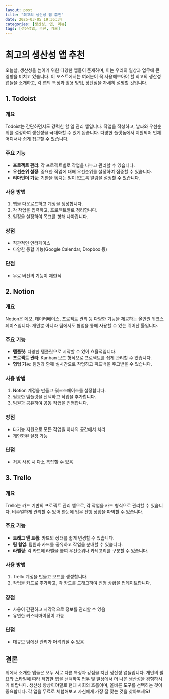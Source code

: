```yaml
---
layout: post
title: "최고의 생산성 앱 추천"
date: 2025-03-05 19:36:34
categories: [생산성, 앱, 리뷰]
tags: [생산성앱, 추천, 기술]
---
```


# 최고의 생산성 앱 추천

오늘날, 생산성을 높이기 위한 다양한 앱들이 존재하며, 이는 우리의 일상과 업무에 큰 영향을 미치고 있습니다. 이 포스트에서는 여러분이 꼭 사용해보아야 할 최고의 생산성 앱들을 소개하고, 각 앱의 특징과 활용 방법, 장단점을 자세히 설명할 것입니다. 

## 1. Todoist

### 개요
Todoist는 간단하면서도 강력한 할 일 관리 앱입니다. 작업을 작성하고, 날짜와 우선순위를 설정하여 생산성을 극대화할 수 있게 돕습니다. 다양한 플랫폼에서 지원되어 언제 어디서나 쉽게 접근할 수 있습니다.

### 주요 기능
- **프로젝트 관리**: 각 프로젝트별로 작업을 나누고 관리할 수 있습니다.
- **우선순위 설정**: 중요한 작업에 대해 우선순위를 설정하여 집중할 수 있습니다.
- **리마인더 기능**: 기한을 놓치는 일이 없도록 알림을 설정할 수 있습니다.

### 사용 방법
1. 앱을 다운로드하고 계정을 생성합니다.
2. 각 작업을 입력하고, 프로젝트별로 정리합니다.
3. 일정을 설정하여 목표를 향해 나아갑니다.

### 장점
- 직관적인 인터페이스
- 다양한 통합 기능(Google Calendar, Dropbox 등)

### 단점
- 무료 버전의 기능이 제한적

## 2. Notion

### 개요
Notion은 메모, 데이터베이스, 프로젝트 관리 등 다양한 기능을 제공하는 올인원 워크스페이스입니다. 개인뿐 아니라 팀에서도 협업을 통해 사용할 수 있는 뛰어난 툴입니다.

### 주요 기능
- **템플릿**: 다양한 템플릿으로 시작할 수 있어 효율적입니다.
- **프로젝트 관리**: Kanban 보드 형식으로 프로젝트를 쉽게 관리할 수 있습니다.
- **협업 기능**: 팀원과 함께 실시간으로 작업하고 피드백을 주고받을 수 있습니다.

### 사용 방법
1. Notion 계정을 만들고 워크스페이스를 설정합니다.
2. 필요한 템플릿을 선택하고 작업을 추가합니다.
3. 팀원과 공유하여 공동 작업을 진행합니다.

### 장점
- 다기능 지원으로 모든 작업을 하나의 공간에서 처리
- 개인화된 설정 가능

### 단점
- 처음 사용 시 다소 복잡할 수 있음

## 3. Trello

### 개요
Trello는 카드 기반의 프로젝트 관리 앱으로, 각 작업을 카드 형식으로 관리할 수 있습니다. 비주얼하게 관리할 수 있어 한눈에 업무 진행 상황을 파악할 수 있습니다.

### 주요 기능
- **드래그 앤 드롭**: 카드의 상태를 쉽게 변경할 수 있습니다.
- **팀 협업**: 팀원과 카드를 공유하고 작업을 분배할 수 있습니다.
- **라벨링**: 각 카드에 라벨을 붙여 우선순위나 카테고리를 구분할 수 있습니다.

### 사용 방법
1. Trello 계정을 만들고 보드를 생성합니다.
2. 작업을 카드로 추가하고, 각 카드를 드래그하여 진행 상황을 업데이트합니다.

### 장점
- 사용이 간편하고 시각적으로 정보를 관리할 수 있음
- 유연한 커스터마이징이 가능

### 단점
- 대규모 팀에선 관리가 어려워질 수 있음

## 결론
위에서 소개한 앱들은 모두 서로 다른 특징과 강점을 지닌 생산성 앱들입니다. 개인의 필요와 스타일에 따라 적합한 앱을 선택하여 업무 및 일상에서 더 나은 생산성을 경험하시기 바랍니다. 생산성 향상이야말로 현대 사회의 흐름이며, 올바른 도구를 선택하는 것이 중요합니다. 각 앱을 무료로 체험해보고 자신에게 가장 잘 맞는 것을 찾아보세요!